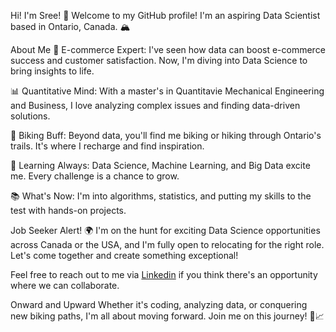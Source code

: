 Hi! I'm Sree! 👋
Welcome to my GitHub profile! I'm an aspiring Data Scientist based in Ontario, Canada. 🏔️

About Me
🔭 E-commerce Expert: I've seen how data can boost e-commerce success and customer satisfaction. Now, I'm diving into Data Science to bring insights to life.

📊 Quantitative Mind: With a master's in  Quantitavie Mechanical Engineering and Business, I love analyzing complex issues and finding data-driven solutions.

🚴 Biking Buff: Beyond data, you'll find me biking or hiking through Ontario's trails. It's where I recharge and find inspiration.

🌱 Learning Always: Data Science, Machine Learning, and Big Data excite me. Every challenge is a chance to grow.

📚 What's Now: I'm into algorithms, statistics, and putting my skills to the test with hands-on projects.

Job Seeker Alert! 🌍
I'm on the hunt for exciting Data Science opportunities across Canada or the USA, and I'm fully open to relocating for the right role. Let's come together and create something exceptional!

Feel free to reach out to me via [Linkedin](https://www.linkedin.com/in/sreeranga1/) if you think there's an opportunity where we can collaborate.

Onward and Upward
Whether it's coding, analyzing data, or conquering new biking paths, I'm all about moving forward. Join me on this journey! 🚀📈

